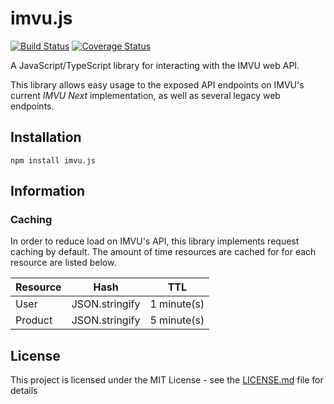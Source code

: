 # imvu.js

[![Build Status](https://travis-ci.com/dhkatz/imvu.js.svg?branch=master)](https://travis-ci.com/dhkatz/imvu.js) [![Coverage Status](https://coveralls.io/repos/github/dhkatz/imvu.js/badge.svg?branch=master)](https://coveralls.io/github/dhkatz/imvu.js?branch=master)

A JavaScript/TypeScript library for interacting with the IMVU web API.

This library allows easy usage to the exposed API endpoints on IMVU's current *IMVU Next* implementation, as well as several legacy web endpoints.

## Installation

`npm install imvu.js`

## Information

### Caching

In order to reduce load on IMVU's API, this library implements request caching by default. The amount of time resources are cached for for each resource are listed below.

| Resource | Hash           | TTL         |
|----------|----------------|-------------|
| User     | JSON.stringify | 1 minute(s) |
| Product  | JSON.stringify | 5 minute(s) |

## License

This project is licensed under the MIT License - see the [LICENSE.md](LICENSE.md) file for details
